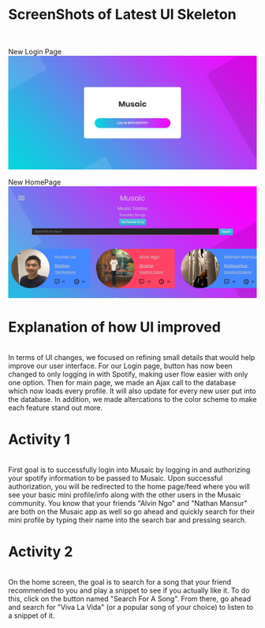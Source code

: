 <h1>ScreenShots of Latest UI Skeleton</h1> </br>

New Login Page</br>
![Login Screenshot](https://github.com/AlvinNgo123/musaic/blob/master/images/m5images/NewLogin.JPG)

New HomePage</br>
![HomePage Screenshot](https://github.com/AlvinNgo123/musaic/blob/master/images/m5images/MainPage.JPG)

<h1>Explanation of how UI improved</h1></br>
In terms of UI changes, we focused on refining small details that would help improve our user interface. For our Login page, button has now been changed to only logging in with Spotify, making user flow easier with only one option. Then for main page, we made an Ajax call to the database which now loads every profile. It will also update for every new user put into the database. In addition, we made altercations to the color scheme to make each feature stand out more.

<h1>Activity 1</h1></br>
First goal is to successfully login into Musaic by logging in and authorizing your spotify information to be passed to Musaic. Upon successful authorization, you will be redirected to the home page/feed where you will see your basic mini profile/info along with the other users in the Musaic community. You know that your friends "Alvin Ngo" and "Nathan Mansur" are both on the Musaic app as well so go ahead and quickly search for their mini profile by typing their name into the search bar and pressing search.

<h1>Activity 2</h1></br>
On the home screen, the goal is to search for a song that your friend recommended to you and play a snippet to see if you actually like it. To do this, click on the button named "Search For A Song". From there, go ahead and search for "Viva La Vida" (or a popular song of your choice) to listen to a snippet of it. 

